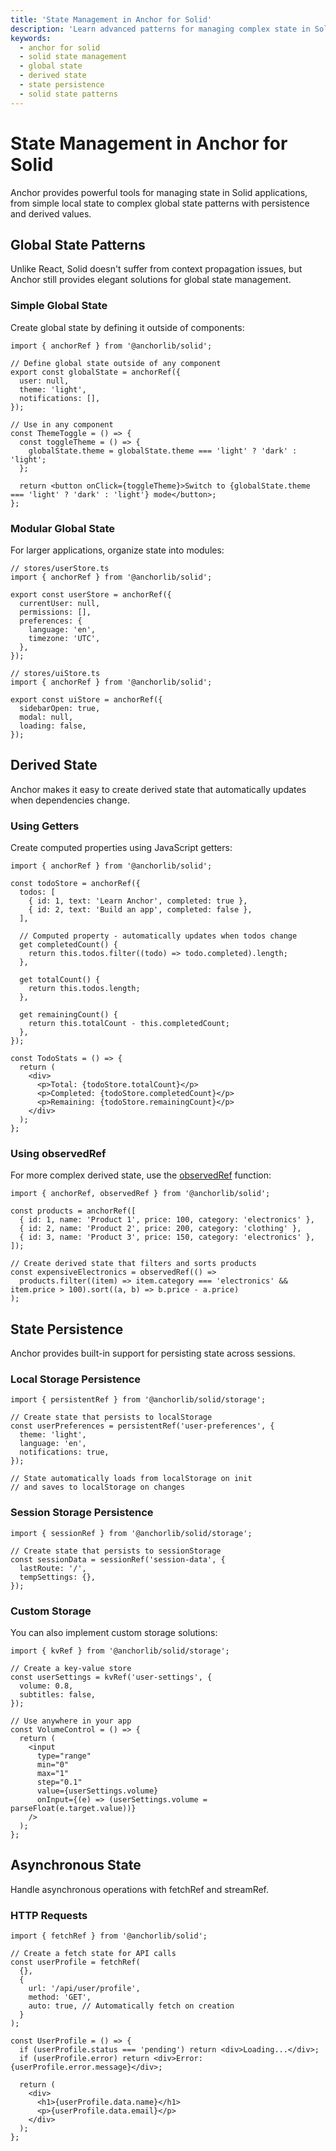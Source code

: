 ```yaml
---
title: 'State Management in Anchor for Solid'
description: 'Learn advanced patterns for managing complex state in Solid applications with Anchor, including global state, derived state, and persistence.'
keywords:
  - anchor for solid
  - solid state management
  - global state
  - derived state
  - state persistence
  - solid state patterns
---
```


# State Management in Anchor for Solid

Anchor provides powerful tools for managing state in Solid applications, from simple local state to complex global state patterns with persistence and derived values.

## Global State Patterns

Unlike React, Solid doesn't suffer from context propagation issues, but Anchor still provides elegant solutions for global state management.

### Simple Global State

Create global state by defining it outside of components:

```tsx
import { anchorRef } from '@anchorlib/solid';

// Define global state outside of any component
export const globalState = anchorRef({
  user: null,
  theme: 'light',
  notifications: [],
});

// Use in any component
const ThemeToggle = () => {
  const toggleTheme = () => {
    globalState.theme = globalState.theme === 'light' ? 'dark' : 'light';
  };

  return <button onClick={toggleTheme}>Switch to {globalState.theme === 'light' ? 'dark' : 'light'} mode</button>;
};
```

### Modular Global State

For larger applications, organize state into modules:

```tsx
// stores/userStore.ts
import { anchorRef } from '@anchorlib/solid';

export const userStore = anchorRef({
  currentUser: null,
  permissions: [],
  preferences: {
    language: 'en',
    timezone: 'UTC',
  },
});

// stores/uiStore.ts
import { anchorRef } from '@anchorlib/solid';

export const uiStore = anchorRef({
  sidebarOpen: true,
  modal: null,
  loading: false,
});
```

## Derived State

Anchor makes it easy to create derived state that automatically updates when dependencies change.

### Using Getters

Create computed properties using JavaScript getters:

```tsx
import { anchorRef } from '@anchorlib/solid';

const todoStore = anchorRef({
  todos: [
    { id: 1, text: 'Learn Anchor', completed: true },
    { id: 2, text: 'Build an app', completed: false },
  ],

  // Computed property - automatically updates when todos change
  get completedCount() {
    return this.todos.filter((todo) => todo.completed).length;
  },

  get totalCount() {
    return this.todos.length;
  },

  get remainingCount() {
    return this.totalCount - this.completedCount;
  },
});

const TodoStats = () => {
  return (
    <div>
      <p>Total: {todoStore.totalCount}</p>
      <p>Completed: {todoStore.completedCount}</p>
      <p>Remaining: {todoStore.remainingCount}</p>
    </div>
  );
};
```

### Using observedRef

For more complex derived state, use the [observedRef](/solid/api/observedref) function:

```tsx
import { anchorRef, observedRef } from '@anchorlib/solid';

const products = anchorRef([
  { id: 1, name: 'Product 1', price: 100, category: 'electronics' },
  { id: 2, name: 'Product 2', price: 200, category: 'clothing' },
  { id: 3, name: 'Product 3', price: 150, category: 'electronics' },
]);

// Create derived state that filters and sorts products
const expensiveElectronics = observedRef(() =>
  products.filter((item) => item.category === 'electronics' && item.price > 100).sort((a, b) => b.price - a.price)
);
```

## State Persistence

Anchor provides built-in support for persisting state across sessions.

### Local Storage Persistence

```tsx
import { persistentRef } from '@anchorlib/solid/storage';

// Create state that persists to localStorage
const userPreferences = persistentRef('user-preferences', {
  theme: 'light',
  language: 'en',
  notifications: true,
});

// State automatically loads from localStorage on init
// and saves to localStorage on changes
```

### Session Storage Persistence

```tsx
import { sessionRef } from '@anchorlib/solid/storage';

// Create state that persists to sessionStorage
const sessionData = sessionRef('session-data', {
  lastRoute: '/',
  tempSettings: {},
});
```

### Custom Storage

You can also implement custom storage solutions:

```tsx
import { kvRef } from '@anchorlib/solid/storage';

// Create a key-value store
const userSettings = kvRef('user-settings', {
  volume: 0.8,
  subtitles: false,
});

// Use anywhere in your app
const VolumeControl = () => {
  return (
    <input
      type="range"
      min="0"
      max="1"
      step="0.1"
      value={userSettings.volume}
      onInput={(e) => (userSettings.volume = parseFloat(e.target.value))}
    />
  );
};
```

## Asynchronous State

Handle asynchronous operations with fetchRef and streamRef.

### HTTP Requests

```tsx
import { fetchRef } from '@anchorlib/solid';

// Create a fetch state for API calls
const userProfile = fetchRef(
  {},
  {
    url: '/api/user/profile',
    method: 'GET',
    auto: true, // Automatically fetch on creation
  }
);

const UserProfile = () => {
  if (userProfile.status === 'pending') return <div>Loading...</div>;
  if (userProfile.error) return <div>Error: {userProfile.error.message}</div>;

  return (
    <div>
      <h1>{userProfile.data.name}</h1>
      <p>{userProfile.data.email}</p>
    </div>
  );
};
```
